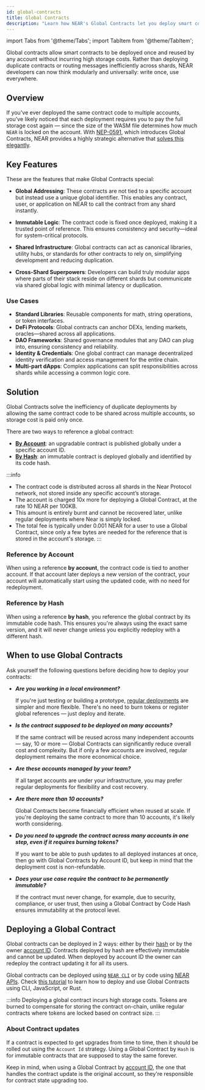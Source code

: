 ```yaml
---
id: global-contracts
title: Global Contracts
description: "Learn how NEAR's Global Contracts let you deploy smart contracts once and reuse them across accounts."
---
```

import Tabs from '@theme/Tabs';
import TabItem from '@theme/TabItem';

Global contracts allow smart contracts to be deployed once and reused by any account without incurring high storage costs.
Rather than deploying duplicate contracts or routing messages inefficiently across shards, NEAR developers can now think modularly and universally: write once, use everywhere.

## Overview

If you've ever deployed the same contract code to multiple accounts, you’ve likely noticed that each deployment requires you to pay the full storage cost again — since the size of the WASM file determines how much `NEAR` is locked on the account.
With [NEP-0591](https://github.com/near/NEPs/blob/master/neps/nep-0591.md), which introduces Global Contracts, NEAR provides a highly strategic alternative that [solves this elegantly](#solution).

## Key Features

These are the features that make Global Contracts special:

- **Global Addressing**: These contracts are not tied to a specific account but instead use a unique global identifier. This enables any contract, user, or application on NEAR to call the contract from any shard instantly.

- **Immutable Logic**: The contract code is fixed once deployed, making it a trusted point of reference. This ensures consistency and security—ideal for system-critical protocols.

- **Shared Infrastructure**: Global contracts can act as canonical libraries, utility hubs, or standards for other contracts to rely on, simplifying development and reducing duplication.

- **Cross-Shard Superpowers**: Developers can build truly modular apps where parts of their stack reside on different shards but communicate via shared global logic with minimal latency or duplication.

### Use Cases

- **Standard Libraries**: Reusable components for math, string operations, or token interfaces.
- **DeFi Protocols**: Global contracts can anchor DEXs, lending markets, oracles—shared across all applications.
- **DAO Frameworks**: Shared governance modules that any DAO can plug into, ensuring consistency and reliability.
- **Identity & Credentials**: One global contract can manage decentralized identity verification and access management for the entire chain.
- **Multi-part dApps**: Complex applications can split responsibilities across shards while accessing a common logic core.

## Solution

Global Contracts solve the inefficiency of duplicate deployments by allowing the same contract code to be shared across multiple accounts, so storage cost is paid only once.

There are two ways to reference a global contract:
- **[By Account](#reference-by-account)**: an upgradable contract is published globally under a specific account ID.
- **[By Hash](#reference-by-hash)**: an immutable contract is deployed globally and identified by its code hash.


:::info
- The contract code is distributed across all shards in the Near Protocol network, not stored inside any specific account’s storage.
- The account is charged 10x more for deploying a Global Contract, at the rate 10 NEAR per 100KB.
- This amount is entirely burnt and cannot be recovered later, unlike regular deployments where Near is simply locked.
- The total fee is typically under 0.001 NEAR for a user to use a Global Contract, since only a few bytes are needed for the reference that is stored in the account's storage.
:::

### Reference by Account

When using a reference **by account**, the contract code is tied to another account. If that account later deploys a new version of the contract, your account will automatically start using the updated code, with no need for redeployment.

### Reference by Hash

When using a reference **by hash**, you reference the global contract by its immutable code hash. This ensures you're always using the exact same version, and it will never change unless you explicitly redeploy with a different hash.

## When to use Global Contracts

Ask yourself the following questions before deciding how to deploy your contracts:

- **_Are you working in a local environment?_**
  
  If you're just testing or building a prototype, [regular deployments](release/deploy.md) are simpler and more flexible. There's no need to burn tokens or register global references — just deploy and iterate.

- **_Is the contract supposed to be deployed on many accounts?_**

  If the same contract will be reused across many independent accounts — say, 10 or more — Global Contracts can significantly reduce overall cost and complexity. But if only a few accounts are involved, regular deployment remains the more economical choice.

- **_Are these accounts managed by your team?_**

  If all target accounts are under your infrastructure, you may prefer regular deployments for flexibility and cost recovery.
- **_Are there more than 10 accounts?_**

  Global Contracts become financially efficient when reused at scale. If you're deploying the same contract to more than 10 accounts, it's likely worth considering.

- **_Do you need to upgrade the contract across many accounts in one step, even if it requires burning tokens?_**

  If you want to be able to push updates to all deployed instances at once, then go with Global Contracts by Account ID, but keep in mind that the deployment cost is non-refundable.

- **_Does your use case require the contract to be permanently immutable?_**

  If the contract must never change, for example, due to security, compliance, or user trust, then using a Global Contract by Code Hash ensures immutability at the protocol level.

## Deploying a Global Contract

Global contracts can be deployed in 2 ways: either by their [hash](#reference-by-hash) or by the owner [account ID](#reference-by-account).
Contracts deployed by hash are effectively immutable and cannot be updated.
When deployed by account ID the owner can redeploy the contract updating it for all its users.

Global contracts can be deployed using [`NEAR CLI`](../tutorials/examples/global-contracts.md#deployment) or by code using [NEAR APIs](../tools/near-api.md#deploy-a-global-contract). Check [this tutorial](../tutorials/examples/global-contracts.md) to learn how to deploy and use Global Contracts using CLI, JavaScript, or Rust.

:::info
Deploying a global contract incurs high storage costs. Tokens are burned to compensate for storing the contract on-chain, unlike regular contracts where tokens are locked based on contract size.
:::

### About Contract updates

If a contract is expected to get upgrades from time to time, then it should be rolled out using the `Account Id` strategy. Using a Global Contract by `Hash` is for immutable contracts that are supposed to stay the same forever.

Keep in mind, when using a Global Contract by [account ID](#reference-by-account), the one that handles the contract update is the original account, so they're responsible for contract state upgrading too.
